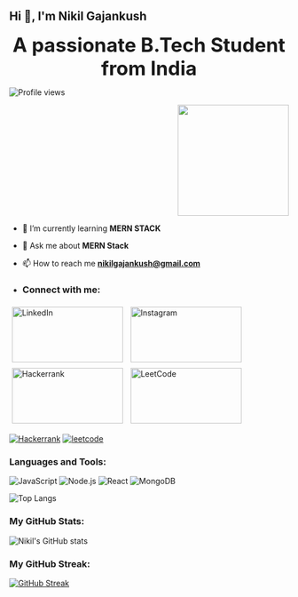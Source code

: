 ## Hi 👋, I'm Nikil Gajankush

<p align="center">
  <strong><span style="font-size: 2.5em;">A passionate B.Tech Student from India</span></strong>
</p>

![Profile views](https://komarev.com/ghpvc/?username=Nikil-20&label=Profile%20views&color=0e75b6&style=flat)
<p align="right">
<img src="https://camo.githubusercontent.com/11b465c9bb8522483e3d1ae566d5dd3b16e12282f8f60e589c7b20848cf6581b/68747470733a2f2f63646e2e6472696262626c652e636f6d2f75736572732f313730383935302f73637265656e73686f74732f343138383837372f646576656c6f7065725f6d65642e676966" width="200" height="200"> </p>




- 🌱 I’m currently learning **MERN STACK**

- 💬 Ask me about **MERN Stack**

- 📫 How to reach me **nikilgajankush@gmail.com**

- ### Connect with me:

<!-- LinkedIn Badge -->
<a href="https://in.linkedin.com/in/nikilgajankush" style="display: inline-block; margin: 5px;">
  <img src="https://img.shields.io/badge/-LinkedIn?style=for-the-badge&logo=linkedin&logoColor=blue&labelColor=white&color=white" width="200" height="100" alt="LinkedIn">
</a>

<!-- Instagram Badge -->
<a href="https://www.instagram.com/nick_______003/" style="display: inline-block; margin: 5px;">
  <img src="https://img.shields.io/badge/-Instagram?style=for-the-badge&logo=Instagram&logoColor=red&labelColor=white&color=white" width="200" height="100" alt="Instagram">
</a>

<!-- Hackerrank Badge -->
<a href="https://www.hackerrank.com/profile/nikilgajankush29" style="display: inline-block; margin: 5px;">
  <img src="https://img.shields.io/badge/-Hackerrank?style=for-the-badge&logo=Hackerrank&logoColor=white" width="200" height="100" alt="Hackerrank">
</a>

<!-- LeetCode Badge -->
<a href="https://leetcode.com/u/i4NZct7nxk/" style="display: inline-block; margin: 5px;">
  <img src="https://img.shields.io/badge/leetcode-%23E4405F.svg?&style=for-the-badge&logo=Hackerrank&logoColor=white" width="200" height="100" alt="LeetCode">
</a>





[![Hackerrank](https://img.shields.io/badge/Hackerrank-%23E4405F.svg?&style=for-the-badge&logo=Hackerrank&logoColor=white)](https://www.hackerrank.com/profile/nikilgajankush29)
[![leetcode](https://img.shields.io/badge/leetcode-%23E4405F.svg?&style=for-the-badge&logo=Hackerrank&logoColor=white)](https://leetcode.com/u/i4NZct7nxk/)




### Languages and Tools:

![JavaScript](https://img.shields.io/badge/JavaScript-%23323330.svg?style=for-the-badge&logo=javascript&logoColor=%23F7DF1E)
![Node.js](https://img.shields.io/badge/Node.js-%2343853D.svg?style=for-the-badge&logo=node-dot-js&logoColor=white)
![React](https://img.shields.io/badge/React-%2320232a.svg?style=for-the-badge&logo=react&logoColor=%2361DAFB)
![MongoDB](https://img.shields.io/badge/MongoDB-%234ea94b.svg?style=for-the-badge&logo=mongodb&logoColor=white)



![Top Langs](https://github-readme-stats.vercel.app/api/top-langs/?username=Nikil-20&layout=compact&theme=white)


### My GitHub Stats:

![Nikil's GitHub stats](https://github-readme-stats.vercel.app/api?username=Nikil-20&show_icons=true&theme=white
)
### My GitHub Streak:
[![GitHub Streak](https://github-readme-streak-stats.herokuapp.com/?user=Nikil-20&theme=white&date_format=M%20j%5B%2C%20Y%5D)](https://git.io/streak-stats)

